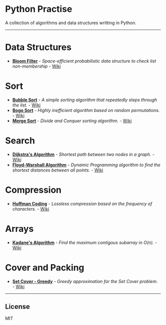 # Python Practise

A collection of algorithms and data structures writting in Python.

---
# Data Structures

  - **[Bloom Filter](https://github.com/Samalot/python-practice/blob/master/Data%20Structures/Bloom_Filter.py)** - *Space-efficient probabilistic data structure to check list non-membership* - [Wiki](https://en.wikipedia.org/wiki/Bloom_filter)

# Sort

  - **[Bubble Sort](https://github.com/Samalot/python-practice/blob/master/Sort/Bubble_Sort.py)** - *A simple sorting algorithm that repeatedly steps through the list.* - [Wiki](https://en.wikipedia.org/wiki/Bubble_sort) 
  - **[Bogo Sort](https://github.com/Samalot/python-practice/blob/master/Sort/Bogo_Sort.py)** - *Highly inefficient algorithm based on random permutations.* - [Wiki](https://en.wikipedia.org/wiki/Bogosort) 
  - **[Merge Sort](https://github.com/Samalot/python-practice/blob/master/Sort/Merge_Sort.py)** - *Divide and Conquer sorting algorithm.* - [Wiki](https://en.wikipedia.org/wiki/Merge_sort) 
  
# Search

  - **[Dijkstra's Algorithm](https://github.com/Samalot/python-practice/blob/master/Search/Dijkstra.py)** - *Shortest path between two nodes in a graph.* - [Wiki](https://en.wikipedia.org/wiki/Dijkstra%27s_algorithm)
  - **[Floyd-Warshall Algorithm](https://github.com/Samalot/python-practice/blob/master/Search/Floyd_Warshall.py)** - *Dynamic Programming algorithm to find the shortest distances between all points.* - [Wiki](https://en.wikipedia.org/wiki/Floyd%E2%80%93Warshall_algorithm)
  
# Compression

  - **[Huffman Coding](https://github.com/Samalot/python-practice/blob/master/Compression/Huffman.py)** - *Lossless compression based on the frequency of characters.* - [Wiki](https://en.wikipedia.org/wiki/Huffman_coding)

# Arrays

  - **[Kadane's Algorithm](https://github.com/Samalot/python-practice/blob/master/Arrays/Kadane.py)** - *Find the maximum contigous subarray in O(n).* - [Wiki](https://en.wikipedia.org/wiki/Maximum_subarray_problem)

# Cover and Packing

  - **[Set Cover - Greedy](https://github.com/Samalot/python-practice/blob/master/Cover%20and%20Packing/Set_Cover_Greedy.py)** - *Greedy approximation for the Set Cover problem.* - [Wiki](https://en.wikipedia.org/wiki/Set_cover_problem)

---
License
----

MIT
